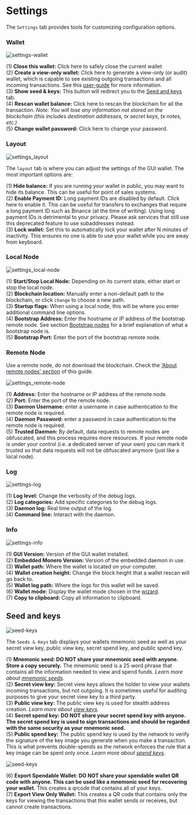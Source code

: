 # Settings
The `Settings` tab provides tools for customizing configuration options.

### Wallet
![settings-wallet](media/black_settings-wallet.png)

(1) **Close this wallet:** Click here to safely close the current wallet  
(2) **Create a view-only wallet:** Click here to generate a view-only (or audit) wallet, which is capable to see existing outgoing transactions and all incoming transactions. See this [user-guide](https://getmonero.org/resources/user-guides/view_only.html) for more information.  
(3) **Show seed & keys:** This button will redirect you to the [Seed and keys](#seed-and-keys) tab.  
(4) **Rescan wallet balance:** Click here to rescan the blockchain for all the transaction. *Note: You will lose any information not stored on the blockchain (this includes destination addresses, tx secret keys, tx notes, etc.)*  
(5) **Change wallet password:** Click here to change your password.

### Layout
![settings_layout](media/black_settings-layout.png)

The `layout` tab is where you can adjust the settings of the GUI wallet. The most important options are:

(1) **Hide balance:** If you are running your wallet in public, you may want to hide its balance. This can be useful for point of sales systems.  
(2) **Enable Payment ID:** Long payment IDs are disabled by default. Click here to enable it. This can be useful for transfers to exchanges that require a long payment ID such as Binance (at the time of writing). Using long payment IDs is detrimental to your privacy. Please ask services that still use this deprecated feature to use subaddresses instead.  
(3) **Lock wallet:** Set this to automatically lock your wallet after N minutes of inactivity. This ensures no one is able to use your wallet while you are away from keyboard.

### Local Node
![settings_local-node](media/black_settings-node-local_node.png)

(1) **Start/Stop Local Node:** Depending on its current state, either start or stop the local node.  
(2) **Blockchain location:** Manually enter a non-default path to the blockchain, or click `change` to choose a new path.  
(3) **Startup flags:** When using a local node, this will be where you enter additional command line options.  
(4) **Bootstrap Address:** Enter the hostname or IP address of the bootstrap remote node. See section [Bootstrap nodes](#bootstrap-nodes) for a brief explanation of what a bootstrap node is.  
(5) **Bootstrap Port:** Enter the port of the bootstrap remote node.  


### Remote Node
Use a remote node, do not download the blockchain. Check the ['About remote nodes' section](#about-remote-nodes) of this guide.

![settings_remote-node](media/black_settings-node-remote_node.png)

(1) **Address:** Enter the hostname or IP address of the remote node.  
(2) **Port:** Enter the port of the remote node.  
(3) **Daemon Username:**  enter a username in case authentication to the remote node is required.  
(4) **Daemon Password:**  enter a password in case authentication to the remote node is required.  
(5) **Trusted Daemon:** By default, data requests to remote nodes are obfuscated, and this process requires more resources. If your remote node is under your control (i.e. a dedicated server of your own) you can mark it trusted so that data requests will not be obfuscated anymore (just like a local node).

### Log
![settings-log](media/black_settings-log.png)

(1) **Log level:** Change the verbosity of the debug logs.  
(2) **Log categories:** Add specific categories to the debug logs.  
(3) **Daemon log:** Real time output of the log.  
(4) **Command line:** Interact with the daemon.

### Info
![settings-info](media/black_settings-info.png)

(1) **GUI Version:** Version of the GUI wallet installed.  
(2) **Embedded Monero Version:** Version of the embedded daemon in use.  
(3) **Wallet path:** Where the wallet is located on your computer.  
(4) **Wallet creation height:** Change the block height that a wallet rescan will go back to.  
(5) **Wallet log path:** Where the logs for this wallet will be saved.  
(6) **Wallet mode:** Display the wallet mode chosen in the [wizard](#choose-wallet-mode).  
(7) **Copy to clipboard:** Copy all information to clipboard.  

## Seed and keys
![seed-keys](media/black_seed-keys.png)

The `Seeds & Keys` tab displays your wallets mnemonic seed as well as your secret view key, public view key, secret spend key, and public spend key.

(1) **Mnemonic seed: DO NOT share your mnemonic seed with anyone. Store a copy securely.** The mnemonic seed is a 25 word phrase that contains all the information needed to view and spend funds. *Learn more about [mnemonic seeds](https://getmonero.org/resources/moneropedia/mnemonicseed.html).*  
(2) **Secret view key:** Secret view keys allows the holder to view your wallets incoming transactions, but not outgoing. It is sometimes useful for auditing purposes to give your secret view key to a third party.  
(3) **Public view key:** The public view key is used for stealth address creation. *Learn more about [view keys](https://getmonero.org/resources/moneropedia/viewkey.html).*  
(4) **Secret spend key: DO NOT share your secret spend key with anyone. The secret spend key is used to sign transactions and should be regarded with the same security as your mnemonic seed.**  
(5) **Public spend key:** The public spend key is used by the network to verify the signature of the key image you generate when you make a transaction. This is what prevents double-spends as the network enforces the rule that a key image can be spent only once. *Learn more about [spend keys](https://getmonero.org/resources/moneropedia/spendkey.html).*

![seed-keys](media/black_seed-keys_2.png)

(6) **Export Spendable Wallet: DO NOT share your spendable wallet QR code with anyone. This can be used like a mnemonic seed for recovering your wallet.** This creates a qrcode that contains all of your keys.  
(7) **Export View Only Wallet:** This creates a QR code that contains only the keys for viewing the transactions that this wallet sends or receives, but cannot create transactions.  
